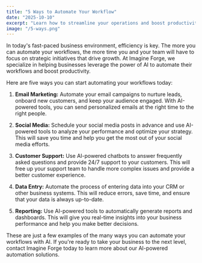 ```yaml
---
title: "5 Ways to Automate Your Workflow"
date: "2025-10-10"
excerpt: "Learn how to streamline your operations and boost productivity with these five automation strategies."
image: "/5-ways.png"
---
```


In today's fast-paced business environment, efficiency is key. The more you can automate your workflows, the more time you and your team will have to focus on strategic initiatives that drive growth. At Imagine Forge, we specialize in helping businesses leverage the power of AI to automate their workflows and boost productivity.

Here are five ways you can start automating your workflows today:

1.  **Email Marketing:** Automate your email campaigns to nurture leads, onboard new customers, and keep your audience engaged. With AI-powered tools, you can send personalized emails at the right time to the right people.

2.  **Social Media:** Schedule your social media posts in advance and use AI-powered tools to analyze your performance and optimize your strategy. This will save you time and help you get the most out of your social media efforts.

3.  **Customer Support:** Use AI-powered chatbots to answer frequently asked questions and provide 24/7 support to your customers. This will free up your support team to handle more complex issues and provide a better customer experience.

4.  **Data Entry:** Automate the process of entering data into your CRM or other business systems. This will reduce errors, save time, and ensure that your data is always up-to-date.

5.  **Reporting:** Use AI-powered tools to automatically generate reports and dashboards. This will give you real-time insights into your business performance and help you make better decisions.

These are just a few examples of the many ways you can automate your workflows with AI. If you're ready to take your business to the next level, contact Imagine Forge today to learn more about our AI-powered automation solutions.
